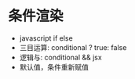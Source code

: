 # 条件渲染

- javascript if else
- 三目运算: conditional ? true: false
- 逻辑与: conditional && jsx
- 默认值，条件重新赋值